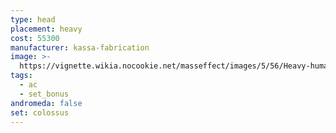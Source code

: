 ```yaml
---
type: head
placement: heavy
cost: 55300
manufacturer: kassa-fabrication
image: >-
  https://vignette.wikia.nocookie.net/masseffect/images/5/56/Heavy-human-Colossus.png/revision/latest/scale-to-width-down/160?cb=20100209161006
tags:
  - ac
  - set_bonus
andromeda: false
set: colossus
---
```

